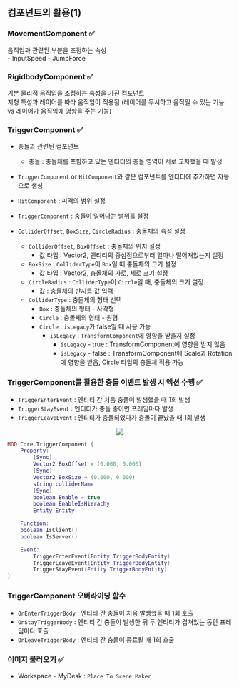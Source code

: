 
## 컴포넌트의 활용(1)

### MovementComponent ✅
움직임과 관련된 부분을 조정하는 속성  
    - InputSpeed
    - JumpForce

### RigidbodyComponent ✅
기본 물리적 움직임을 조정하는 속성을 가진 컴포넌트  
지형 특성과 레이어를 따라 움직임이 적용됨 (레이어를 무시하고 움직일 수 있는 기능 vs 레이어가 움직임에 영향을 주는 기능)  

### TriggerComponent ✅
- 충돌과 관련된 컴포넌트
    - 충돌 : 충돌체를 포함하고 있는 엔티티의 충돌 영역이 서로 교차했을 때 발생
- `TriggerComponent` or `HitComponent`와 같은 컴포넌트를 엔티티에 추가하면 자동으로 생성

- `HitComponent` : 피격의 범위 설정
- `TriggerComponent` : 충돌이 일어나는 범위를 설정
- `ColliderOffset`, `BoxSize`, `CircleRadius` : 충돌체의 속성 설정
    - `ColliderOffset`, `BoxOffset` : 충돌체의 위치 설정
        - 값 타입 : Vector2, 엔티티의 중심점으로부터 얼마나 떨어져있는지 설정
    - `BoxSize` : `ColliderType`이 `Box`일 때 충돌체의 크기 설정
        - 값 타입 : Vector2, 충돌체의 가로, 세로 크기 설정
    - `CircleRadius` :  `ColliderType`이 `Circle`일 때, 충돌체의 크기 설정
        - 값 : 충돌체의 반지름 값 입력
    - `ColliderType` : 충돌체의 형태 선택
        - `Box` : 충돌체의 형태 - 사각형
        - `Circle` : 충돌체의 형태 - 원형
        - `Circle` : `isLegacy`가 false일 때 사용 가능
            - `isLegacy` : `TransformComponent`에 영향을 받을지 설정
                - `isLegacy` - true : TransformComponent에 영향을 받지 않음
                - `isLegacy` - false : TransformComponent에 Scale과 Rotation에 영향을 받음, Circle 타입의 충돌체 적용 가능

### TriggerComponent를 활용한 충돌 이벤트 발생 시 액션 수행 ✅
- `TriggerEnterEvent` : 엔티티 간 처음 충돌이 발생했을 때 1회 발생
- `TriggerStayEvent` : 엔티티가 충돌 중이면 프레임마다 발생
- `TriggerLeaveEvent` : 엔티티가 충돌되었다가 충돌이 끝났을 때 1회 발생

<p align="center"><img src="https://user-images.githubusercontent.com/66112716/173007955-6f298edf-3523-496e-a37c-911cc19f1389.png"></p>

```lua
MOD.Core.TriggerComponent {
    Property:
        [Sync]
        Vector2 BoxOffset = (0.000, 0.000)
        [Sync]
        Vector2 BoxSize = (0.000, 0.000)
        string colliderName
        [Sync]
        boolean Enable = true
        boolean EnableIsHierachy
        Entity Entity

    Function:
    boolean IsClient()
    boolean IsServer()

    Event:
        TriggerEnterEvent(Entity TriggerBodyEntity)
        TriggerLeaveEvent(Entity TriggerBodyEntity)
        TriggerStayEvent(Entity TriggerBodyEntity)
}
```

### TriggerComponent 오버라이딩 함수
- `OnEnterTriggerBody` : 엔티티 간 충돌이 처음 발생했을 때 1회 호출
- `OnStayTriggerBody` : 엔티티 간 충돌이 발생한 뒤 두 엔티티가 겹쳐있는 동안 프레임마다 호출
- `OnLeaveTriggerBody` : 엔티티 간 충돌이 종료될 때 1회 호출

### 이미지 불러오기 ✅
- Workspace - MyDesk : `Place To Scene Maker`
